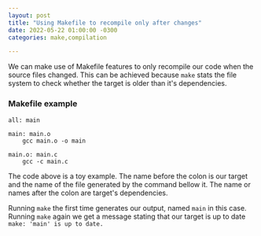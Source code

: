 ```yaml
---
layout: post
title: "Using Makefile to recompile only after changes"
date: 2022-05-22 01:00:00 -0300
categories: make,compilation

---
```


We can make use of Makefile features to only recompile our code when the source files changed. This can be achieved because `make` stats the file system to check whether the target is older than it's dependencies.

### Makefile example
```make
all: main

main: main.o
	gcc main.o -o main

main.o: main.c
	gcc -c main.c
```

The code above is a toy example. The name before the colon is our target and the name of the file generated by the command bellow it. The name or names after the colon are target's dependencies.

Running `make` the first time generates our output, named `main` in this case. Running `make` again we get a message stating that our target is up to date `make: 'main' is up to date.`

